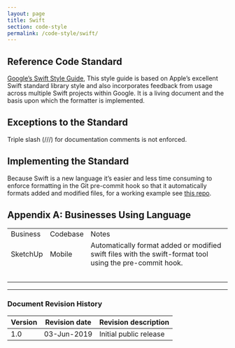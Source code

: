 ```yaml
---
layout: page
title: Swift
section: code-style
permalink: /code-style/swift/
---
```


## Reference Code Standard

[Google’s Swift Style Guide](https://google.github.io/swift/), This style guide is based on Apple’s excellent Swift standard library style and also incorporates feedback from usage across multiple Swift projects within Google. It is a living document and the basis upon which the formatter is implemented.

## Exceptions to the Standard

Triple slash (///) for documentation comments is not enforced.

## Implementing the Standard

Because Swift is a new language it’s easier and less time consuming to enforce formatting in the Git pre-commit hook so that it automatically formats added and modified files, for a working example see [this repo](https://bitbucket.trimble.tools/projects/SU/repos/mobile_tools/browse).

## Appendix A: Businesses Using Language

<table>
  <tr>
    <td>Business</td>
    <td>Codebase</td>
    <td>Notes</td>
  </tr>
  <tr>
    <td>SketchUp</td>
    <td>Mobile</td>
    <td>Automatically format added or modified swift files with the swift-format tool using the pre-commit hook.</td>
  </tr>
  <tr>
    <td></td>
    <td></td>
    <td></td>
  </tr>
  <tr>
    <td></td>
    <td></td>
    <td></td>
  </tr>
  <tr>
    <td></td>
    <td></td>
    <td></td>
  </tr>
  <tr>
    <td></td>
    <td></td>
    <td></td>
  </tr>
  <tr>
    <td></td>
    <td></td>
    <td></td>
  </tr>
</table>

---
### Document Revision History

| Version | Revision date | Revision description   |
|---------|---------------|------------------------|
| 1.0     | 03-Jun-2019   | Initial public release |

